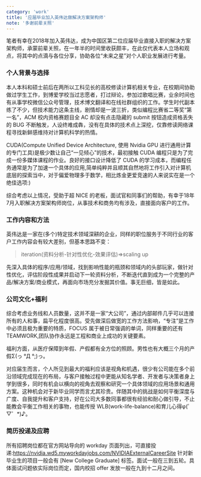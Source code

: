 ```yaml
---
category: 'work'
title: '应届毕业加入英伟达做解决方案架构师'
note: '多谢前辈关照'
---
```


笔者有幸在2018年加入英伟达，成为中国区第二位应届毕业直接入职的解决方案架构师，承蒙前辈关照，在一年半的时间里收获颇丰，在此仅代表本人立场和观点，将其中的点滴与各位分享，协助各位“未来之星”对个人职业发展进行考量。

### 个人背景与选择
本人本科和硕士前后在两所以工科见长的高校修读计算机相关专业，在校期间协助做过学生工作，到博爱学校当过志愿者，打过辩论，参加过歌唱比赛，业余时间也有从事学校微信公众号管理，技术博文翻译和在线社群组织的工作。学生时代副本练了不少，但技术能力这条主线，剧情却是一波三折，类似编程比赛省二等奖“第一名”，ACM 校内资格赛题目全 AC 却没有点击隐藏的 submit 按钮造成资格丢失的 BUG 不断触发，人设终难成犇，没有在具体的技术点上深挖，仅靠修读网络课程寻找新鲜感维持对计算机科学的热情。

CUDA(Compute Unified Device Architecture, 使用 Nvidia GPU 进行通用计算的专门工具)是极少数让自己“一见倾心”的技术，最初接触 CUDA 编程只是为了完成一份多媒体课程的作业。良好的接口设计降低了 CUDA 的学习成本，而编程任务通常是为了加速一个具体的应用,简单纯粹并且顺其自然地将工作引入对计算机底层的探索当中，对于偏爱物理多于数学，相比炼金更爱竞速的人来说实在是一个绝佳选项:)

综合考虑以上情况，受助于超 NICE 的老板，面试官和同事们的帮助，有幸于18年7月入职解决方案架构师岗位，从事技术和商务均有涉及，直接面向客户的工作。

### 工作内容和方法
英伟达是一家在(多个)特定技术领域深耕的企业，同样的职位服务于不同行业的客户工作内容会有较大差别，但基本思路不变：

> iteration(资料分析-针对性优化-效果评估)=>scaling up

先深入具体的程序/应用/领域，找到影响性能的瓶颈和领域内的头部玩家，做针对性优化，评估阶段性成果并启动下一轮资料分析，不断迭代直到成为一个完整的产品/解决方案/商业模式，再面向市场充分发掘其价值。事无巨细，皆是如此。

### 公司文化+福利
综合考虑业务线和人员数量，这并不是一家“大公司”，通过内部邮件几乎可以连接所有的人和事，扁平化程度很高。受先做深后做宽的工作方法影响，“专注”是工作中必须且极为重要的特质，FOCUS 属于被日常强调的单词，同样重要的还有 TEAMWORK,团队协作永远是工程和商业上成功的关键要素。

福利方面，从医疗保障到年假、产假都有全方位的照顾。男性也有大概三个月的产假Σ(っ °Д °;)っ。

对应届生而言，个人所见到最大的福利应该是视角和机遇，很少有公司能在多个前沿领域完成现在的布局，与客户接触过程中更能从知名学者、开发者与决策者身上学到很多，同时有机会以横向的视角去观察和研究一个具体领域的应用场景和通用方案。这种机会对于新毕业同学而言尤其珍贵。伴随其中的挑战是如何平衡深度与广度、自我提升和客户支持，好在公司大多数同事都很有经验和耐心做引导，不止能教会平衡工作相关的事物，也能传授 WLB(work-life-balance)和育儿心得φ(゜▽゜*)♪。

### 简历投递及应聘
所有招聘岗位都在官方网站导向的 workday 页面列出，可直接投递:https://nvidia.wd5.myworkdayjobs.com/NVIDIAExternalCareerSite 针对新毕业生的项目一般会有 [New College Graduate] 标签。面试一般在三到五轮。具体面试问题依实际岗位而定，国内校招 offer 发放一般在九到十二月之间。

